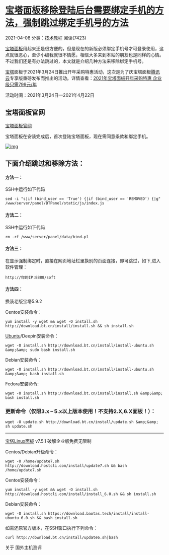# [宝塔面板移除登陆后台需要绑定手机的方法，强制跳过绑定手机号的方法](https://www.veidc.com/15310.html)

2021-04-08 分类：[技术教程](https://www.veidc.com/technical) 阅读(7423)

[宝塔面板](https://www.veidc.com/tag/宝塔面板)用起来还是很方便的，但是现在的新版必须绑定手机号才可登录使用，这点就很恶心，至少小编我就很不情愿，相信大多来到本站的朋友也是同样的心情。不过我们还是有办法跳过的，本文就是介绍几种方法来移除绑定手机号。

[宝塔](https://www.veidc.com/tag/宝塔)面板于2021年3月24日推出开年采购特惠活动，这次是为了庆宝塔面板[腾讯云](https://www.veidc.com/tag/腾讯云)专享版重磅发布而推出的活动。详情查看：[2021年宝塔面板开年采购特惠 企业级只需799元/年](https://www.veidc.com/14826.html)

活动时间：2021年3月24日—2021年4月22日

## 宝塔面板官网

[宝塔面板官网](https://www.veidc.com/recommends/bt)

宝塔面板在安装完成后，首次登陆宝塔面板，现在需同意条款和绑定手机。

[![img](https://www.veidc.com/wp-content/uploads/2021/04/636254d8508258f23d34f8323076c460.png)](https://www.veidc.com/wp-content/uploads/2021/04/636254d8508258f23d34f8323076c460.png)

## 下面介绍跳过和移除方法：

#### 方法一：

SSH中运行如下代码

```
sed -i "s|if (bind_user == 'True') {|if (bind_user == 'REMOVED') {|g" /www/server/panel/BTPanel/static/js/index.js
```

#### 方法二：

SSH中运行如下代码

```
rm -rf /www/server/panel/data/bind.pl
```

#### 方法三：

在显示强制绑定时，直接在网页地址栏里换别的页面连接，即可跳过，如下,进入软件管理：

```
http://你的IP:8888/soft
```

#### 方法四：

换装老版宝塔5.9.2

Centos安装命令：

```
yum install -y wget && wget -O install.sh http://download.bt.cn/install/install.sh && sh install.sh
```

[Ubuntu](https://www.veidc.com/tag/ubuntu)/Deepin安装命令：

```
wget -O install.sh http://download.bt.cn/install/install-ubuntu.sh &amp;&amp; sudo bash install.sh
```

Debian安装命令：

```
wget -O install.sh http://download.bt.cn/install/install-ubuntu.sh &amp;&amp; bash install.sh
```

Fedora安装命令:

```
wget -O install.sh http://download.bt.cn/install/install.sh &amp;&amp; bash install.sh
```

### 更新命令（仅限3.x – 5.x以上版本使用！不支持2.X,6.X面板！）：

```
wget -O update.sh http://download.bt.cn/install/update.sh &amp;&amp; sh update.sh
```

------

[宝塔Linux面板](https://www.veidc.com/tag/宝塔linux面板) v7.5.1 破解企业版免费无限制

Centos/Debian升级命令：

```
wget -O /home/update7.sh http://download.hostcli.com/install/update7.sh && bash /home/update7.sh
```

Centos安装命令：

```
yum install -y wget && wget -O install.sh http://download.hostcli.com/install/install_6.0.sh && sh install.sh
```

Debian安装命令：

```
wget -O install.sh https://download.baotas.tech/install/install-ubuntu_6.0.sh && bash install.sh
```

如需还原官方版本，在SSH窗口执行下列命令：

```
curl http://download.bt.cn/install/update6.sh|bash
```

关于 国外主机测评